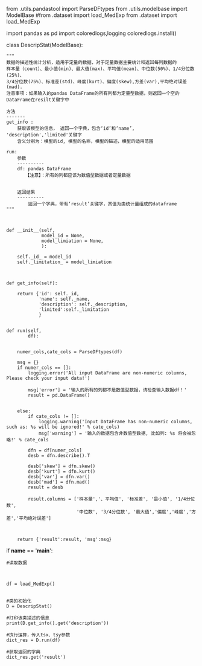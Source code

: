from .utils.pandastool import ParseDFtypes
from .utils.modelbase import ModelBase
#from .dataset import load_MedExp
from .dataset import load_MedExp


import pandas as pd
import coloredlogs,logging
coloredlogs.install()



class DescripStat(ModelBase):

    """
    数据的描述性统计分析，适用于定量的数据，对于定量数据主要统计和返回每列数据的
    样本量（count）、最小值(min)、最大值(max)、平均值(mean)、中位数(50%)、1/4分位数(25%)、
    3/4分位数(75%)、标准差(std)、峰度(kurt)、偏度(skew),方差(var),平均绝对误差(mad).
    注意事项：如果输入的pandas DataFrame的所有列都为定量型数据，则返回一个空的DataFrame在resilt关键字中
    
    方法
    -------
    get_info : 
        获取该模型的信息， 返回一个字典，包含‘id’和‘name’, 'description','limited'关键字
        含义分别为：模型的id, 模型的名称，模型的描述，模型的适用范围

    run:  
        参数
        ----------
        df: pandas DataFrame
           【注意】：所有的列都应该为数值型数据或者定量数据
        
     
        返回结果
        ----------        
            返回一个字典，带有‘result’关键字，其值为由统计量组成的dataframe
    """
    
    
    
    def __init__(self, 
                 model_id = None, 
                 model_limiation = None,
                 ):
        
        self._id_ = model_id
        self._limitation_ = model_limiation

        
        
    def get_info(self):
        
        return {'id': self._id, 
                'name': self._name, 
                'description': self._description,
                'limited':self._limitation
                }
    
    
    def run(self, 
            df): 


        numer_cols,cate_cols = ParseDFtypes(df)
        
        msg = {}
        if numer_cols == []:
            logging.error('All input DataFrame are non-numeric columns, Please check your input data!')
            
            msg['error'] = '输入的所有的列都不是数值型数据，请检查输入数据df！'
            result = pd.DataFrame()
        

        else:
            if cate_cols != []:
                logging.warning('Input DataFrame has non-numeric columns, such as: %s will be ignored!' % cate_cols)
                msg['warning'] = '输入的数据包含非数值型数据, 比如列: %s 将会被忽略!' % cate_cols
                
            dfn = df[numer_cols]
            desb = dfn.describe().T
            
            desb['skew'] = dfn.skew()
            desb['kurt'] = dfn.kurt()
            desb['var'] = dfn.var()
            desb['mad'] = dfn.mad()
            result = desb
            
            result.columns = ['样本量','、平均值', '标准差', '最小值', '1/4分位数', 
                              '中位数', '3/4分位数', '最大值','偏度','峰度','方差','平均绝对误差']

    
    
        return {'result':result, 'msg':msg}
        
        

if __name__ == '__main__':
    
    #读取数据
    
    

    df = load_MedExp()
    
    
    #类的初始化
    D = DescripStat()

    #打印该类描述的信息
    print(D.get_info().get('description'))
    
    #执行运算，传入tsx、tsy参数
    dict_res = D.run(df)
    
    #获取返回的字典
    dict_res.get('result')
